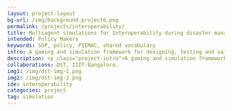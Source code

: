 ```yaml
---
layout: project-layout
bg-url: /img/background-project6.png
permalink: /projects/interoperability/
title: Multiagent simulations for Interoperability during disaster management
intended: Policy Makers
keywords: SOP, policy, PIEMAC, shared vocabulary
intro: A gaming and simulation framework for designing, testing and validating SOPs for disaster management.
description: <p class="project-intro">A gaming and simulation framework for designing, testing and validating SOPs for disaster management.</p><p class="simple-content">This project uses a gaming and simulation framework for designing, testing and validating Standard Operating Procedures (SOPs) for disaster management which adhere to the local institutional support frameworks, and are process and semantically inter-operable.<p/><p class="simple-content">We use gaming and computerized simulation methods in conjunction with each other for participatory design of interoperable standards for disaster management. Gaming methods provide a platform for experiential learning for the participants, and for validation of SOPs through what-if scenarios. Computerized simulations help test the efficacy of the shared vocabularies which is used by agencies involved in disaster management<p/><p class="simple-content">We developed a simulation tool to test the effect of use of shared vocabularies on communication during disaster management. The shared vocabularies were built using messages from sessions of the PIEMAC game. The computerized simulation developed was used to test the efficacy of this shared vocabulary under different disaster scenarios, and the simulation results were analysed to provide recommendations for effectively designing the shared vocabularies.</p>
collaborations: DST, IIIT-Bangalore.
img1: /img/dst-img-1.png
img2: /img/dst-img-2.png
ide: interoperability
categories: project
tag: simulation
---
```

